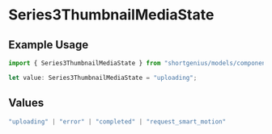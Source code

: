# Series3ThumbnailMediaState

## Example Usage

```typescript
import { Series3ThumbnailMediaState } from "shortgenius/models/components";

let value: Series3ThumbnailMediaState = "uploading";
```

## Values

```typescript
"uploading" | "error" | "completed" | "request_smart_motion"
```